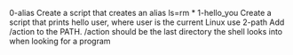 0-alias Create a script that creates an alias ls=rm *
1-hello_you Create a script that prints hello user, where user is the current Linux use
2-path Add /action to the PATH. /action should be the last directory the shell looks into when looking for a program
